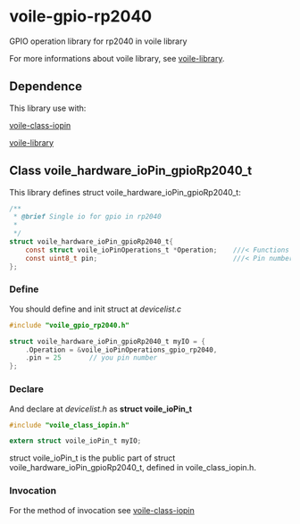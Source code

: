 # voile-gpio-rp2040
GPIO operation library for rp2040 in voile library

For more informations about voile library, see [voile-library](https://github.com/Jimmy39/voile-library).

## Dependence

This library use with:

[voile-class-iopin](https://github.com/Jimmy39/voile-class-iopin)

[voile-library](https://github.com/Jimmy39/voile-library)

## Class voile_hardware_ioPin_gpioRp2040_t

This library defines struct voile_hardware_ioPin_gpioRp2040_t:

```C
/**
 * @brief Single io for gpio in rp2040
 * 
 */
struct voile_hardware_ioPin_gpioRp2040_t{
    const struct voile_ioPinOperations_t *Operation;    ///< Functions of ioPin
    const uint8_t pin;                                  ///< Pin number
};
```
### Define

You should define and init struct at _devicelist.c_

```C
#include "voile_gpio_rp2040.h"

struct voile_hardware_ioPin_gpioRp2040_t myIO = {
    .Operation = &voile_ioPinOperations_gpio_rp2040,
    .pin = 25       // you pin number
};
```

### Declare

And declare at _devicelist.h_ as __struct voile_ioPin_t__

```C
#include "voile_class_iopin.h"

extern struct voile_ioPin_t myIO;
```

struct voile_ioPin_t is the public part of struct voile_hardware_ioPin_gpioRp2040_t, defined in voile_class_iopin.h.

### Invocation

For the method of invocation see [voile-class-iopin](https://github.com/Jimmy39/voile-class-iopin)
